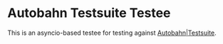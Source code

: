# Autobahn Testsuite Testee

This is an asyncio-based testee for testing against [Autobahn|Testsuite](http://crossbar.io/autobahn#testsuite).
